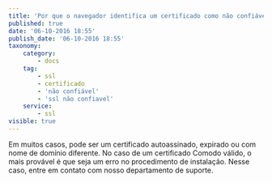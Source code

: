 ```yaml
---
title: 'Por que o navegador identifica um certificado como não confiável?'
published: true
date: '06-10-2016 18:55'
publish_date: '06-10-2016 18:55'
taxonomy:
    category:
        - docs
    tag:
        - ssl
        - certificado
        - 'não confiável'
        - 'ssl não confiavel'
    service:
        - ssl
visible: true
---
```


Em muitos casos, pode ser um certificado autoassinado, expirado ou com nome de domínio diferente. No caso de um certificado Comodo válido, o mais provável é que seja um erro no procedimento de instalação. Nesse caso, entre em contato com nosso departamento de suporte.